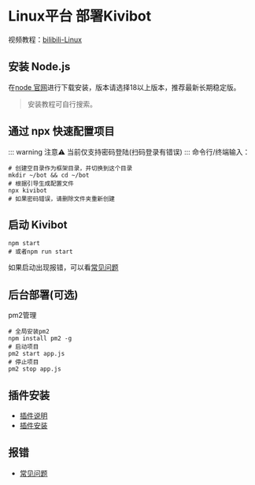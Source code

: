 # Linux平台 部署Kivibot
视频教程：[bilibili-Linux](https://www.bilibili.com/video/BV19xrkYnEEj/)
## 安装 Node.js
在[node 官网](https://nodejs.org/zh-cn/download/)进行下载安装，版本请选择18以上版本，推荐最新长期稳定版。
>安装教程可自行搜索。
<!-- ## 安装 Pupbot CLI
命令行/终端输入：
``` shell
npm i -g pupbot
``` 
下载慢，可使用国内源(备用)：
``` shell
npm i -g pupbot --registry https://registry.npmmirror.com
``` -->

## 通过 npx 快速配置项目
::: warning 注意⚠️
当前仅支持密码登陆(扫码登录有错误)
:::
命令行/终端输入：
``` shell
# 创建空目录作为框架目录，并切换到这个目录
mkdir ~/bot && cd ~/bot
# 根据引导生成配置文件
npx kivibot
# 如果密码错误，请删除文件夹重新创建
```
## 启动 Kivibot
``` shell
npm start
# 或者npm run start
```
如果启动出现报错，可以看[常见问题](/start/problem)

## 后台部署(可选)
pm2管理
``` shell
# 全局安装pm2
npm install pm2 -g 
# 启动项目
pm2 start app.js
# 停止项目
pm2 stop app.js
```

## 插件安装
- [插件说明](/plugin/note)
- [插件安装](/plugin/install)

## 报错
- [常见问题](/start/problem) 
